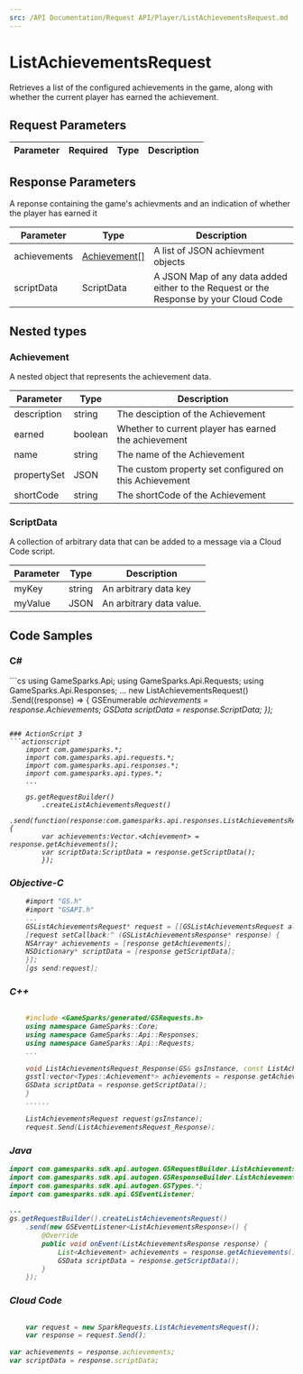 ```yaml
---
src: /API Documentation/Request API/Player/ListAchievementsRequest.md
---
```


# ListAchievementsRequest


Retrieves a list of the configured achievements in the game, along with whether the current player has earned the achievement.


## Request Parameters

Parameter | Required | Type | Description
--------- | -------- | ---- | -----------

## Response Parameters


A reponse containing the game's achievments and an indication of whether the player has earned it

Parameter | Type | Description
--------- | ---- | -----------
achievements | [Achievement[]](#achievement) | A list of JSON achievment objects
scriptData | ScriptData | A JSON Map of any data added either to the Request or the Response by your Cloud Code

## Nested types

### Achievement

A nested object that represents the achievement data.

Parameter | Type | Description
--------- | ---- | -----------
description | string | The desciption of the Achievement
earned | boolean | Whether to current player has earned the achievement
name | string | The name of the Achievement
propertySet | JSON | The custom property set configured on this Achievement
shortCode | string | The shortCode of the Achievement

### ScriptData

A collection of arbitrary data that can be added to a message via a Cloud Code script.

Parameter | Type | Description
--------- | ---- | -----------
myKey | string | An arbitrary data key
myValue | JSON | An arbitrary data value.


## Code Samples

<h3>C#</h3>
```cs
	using GameSparks.Api;
	using GameSparks.Api.Requests;
	using GameSparks.Api.Responses;
	...
	new ListAchievementsRequest()
		.Send((response) => {
		GSEnumerable<var> achievements = response.Achievements; 
		GSData scriptData = response.ScriptData; 
		});

```

### ActionScript 3
```actionscript
	import com.gamesparks.*;
	import com.gamesparks.api.requests.*;
	import com.gamesparks.api.responses.*;
	import com.gamesparks.api.types.*;
	...
	
	gs.getRequestBuilder()
	    .createListAchievementsRequest()
		.send(function(response:com.gamesparks.api.responses.ListAchievementsResponse):void {
		var achievements:Vector.<Achievement> = response.getAchievements(); 
		var scriptData:ScriptData = response.getScriptData(); 
		});

```

### Objective-C
```objectivec
	#import "GS.h"
	#import "GSAPI.h"
	...
	GSListAchievementsRequest* request = [[GSListAchievementsRequest alloc] init];
	[request setCallback:^ (GSListAchievementsResponse* response) {
	NSArray* achievements = [response getAchievements]; 
	NSDictionary* scriptData = [response getScriptData]; 
	}];
	[gs send:request];

```

### C++
```cpp

	#include <GameSparks/generated/GSRequests.h>
	using namespace GameSparks::Core;
	using namespace GameSparks::Api::Responses;
	using namespace GameSparks::Api::Requests;
	...
	
	void ListAchievementsRequest_Response(GS& gsInstance, const ListAchievementsResponse& response) {
	gsstl:vector<Types::Achievement*> achievements = response.getAchievements(); 
	GSData scriptData = response.getScriptData(); 
	}
	......
	
	ListAchievementsRequest request(gsInstance);
	request.Send(ListAchievementsRequest_Response);
```

### Java
```java
import com.gamesparks.sdk.api.autogen.GSRequestBuilder.ListAchievementsRequest;
import com.gamesparks.sdk.api.autogen.GSResponseBuilder.ListAchievementsResponse;
import com.gamesparks.sdk.api.autogen.GSTypes.*;
import com.gamesparks.sdk.api.GSEventListener;

...
gs.getRequestBuilder().createListAchievementsRequest()
	.send(new GSEventListener<ListAchievementsResponse>() {
		@Override
		public void onEvent(ListAchievementsResponse response) {
			List<Achievement> achievements = response.getAchievements(); 
			GSData scriptData = response.getScriptData(); 
		}
	});

```

### Cloud Code
```javascript

	var request = new SparkRequests.ListAchievementsRequest();
	var response = request.Send();
	
var achievements = response.achievements; 
var scriptData = response.scriptData; 
```


